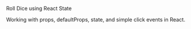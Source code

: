 Roll Dice using React State

Working with props, defaultProps, state, and simple click events in React.
